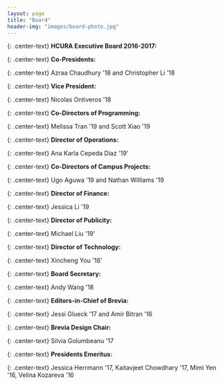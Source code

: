 ```yaml
---
layout: page
title: "Board"
header-img: "images/board-photo.jpg"
---
```


{: .center-text}
**HCURA Executive Board 2016-2017:**

{: .center-text}
**Co-Presidents:**

{: .center-text}
Azraa Chaudhury '18 and Christopher Li '18

{: .center-text}
**Vice President:**

{: .center-text}
Nicolas Ontiveros '18

{: .center-text}
**Co-Directors of Programming:**

{: .center-text}
Melissa Tran '19 and Scott Xiao '19

{: .center-text}
**Director of Operations:**

{: .center-text}
Ana Karla Cepeda Diaz '19'

{: .center-text}
**Co-Directors of Campus Projects:**

{: .center-text}
Ugo Aguwa '19 and Nathan Williams '19

{: .center-text}
**Director of Finance:**

{: .center-text}
Jessica Li '19

{: .center-text}
**Director of Publicity:**

{: .center-text}
Michael Liu '19'

{: .center-text}
**Director of Technology:**

{: .center-text}
Xincheng You '18'

{: .center-text}
**Board Secretary:**

{: .center-text}
Andy Wang '18

{: .center-text}
**Editors-in-Chief of Brevia:**

{: .center-text}
Jessi Glueck '17 and Amir Bitran '16

{: .center-text}
**Brevia Design Chair:**

{: .center-text}
Silvia Golumbeanu '17

{: .center-text}
**Presidents Emeritus:**

{: .center-text}
Jessica Herrmann '17, Kaitavjeet Chowdhary '17, Mimi Yen '16, Velina Kozareva '16
